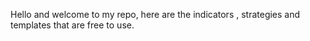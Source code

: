 Hello and welcome to my repo, here are the indicators , strategies and templates that are free to use. 
